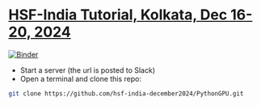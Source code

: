 # [HSF-India Tutorial, Kolkata, Dec 16-20, 2024](https://indico.cern.ch/event/1461967/overview)

[![Binder](https://binderhub.ssl-hep.org/badge_logo.svg)](https://binderhub.ssl-hep.org/v2/gh/davidlange6/courses-hsf-india-december2024/gpudev?gpuModel=&gpuCount=1&cudaMajor=undefined&cudaMinor=undefined&qos=Guaranteed&cpu=1&memory=2.0)

* Start a server (the url is posted to Slack)
* Open a terminal and clone this repo:
```bash
git clone https://github.com/hsf-india-december2024/PythonGPU.git
```
